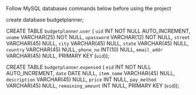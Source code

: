 Follow MySQL databases commands below before using the project

create database budgetplanner;

CREATE TABLE `budgetplanner`.`user` (
  `uid` INT NOT NULL AUTO_INCREMENT,
  `uname` VARCHAR(25) NOT NULL,
  `upassword` VARCHAR(12) NOT NULL,
  `street` VARCHAR(45) NULL,
  `city` VARCHAR(45) NULL,
  `state` VARCHAR(45) NULL,
  `country` VARCHAR(45) NULL,
  `phone_no` INT(10) NULL,
  `email_addr` VARCHAR(45) NULL,
  PRIMARY KEY (`uid`));

CREATE TABLE `budgetplanner`.`expensed` (
  `eid` INT NOT NULL AUTO_INCREMENT,
  `date` DATE NULL,
  `item_name` VARCHAR(45) NULL,
  `description` VARCHAR(45) NULL,
  `price` INT NULL,
  `pay_method` VARCHAR(45) NULL,
  `remaining_amount` INT NULL,
  PRIMARY KEY (`eid`));
